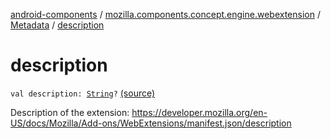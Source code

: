 [android-components](../../index.md) / [mozilla.components.concept.engine.webextension](../index.md) / [Metadata](index.md) / [description](./description.md)

# description

`val description: `[`String`](https://kotlinlang.org/api/latest/jvm/stdlib/kotlin/-string/index.html)`?` [(source)](https://github.com/mozilla-mobile/android-components/blob/master/components/concept/engine/src/main/java/mozilla/components/concept/engine/webextension/WebExtension.kt#L356)

Description of the extension:
https://developer.mozilla.org/en-US/docs/Mozilla/Add-ons/WebExtensions/manifest.json/description

